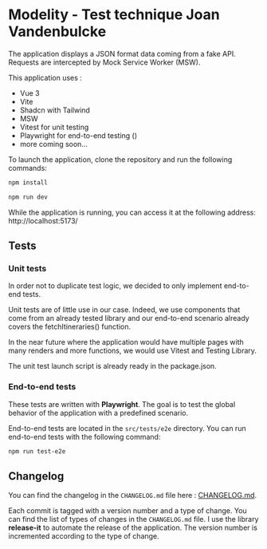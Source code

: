 # Modelity - Test technique Joan Vandenbulcke

The application displays a JSON format data coming from a fake API. Requests are intercepted by Mock Service Worker (MSW).

This application uses : 
- Vue 3
- Vite
- Shadcn with Tailwind
- MSW
- Vitest for unit testing
- Playwright for end-to-end testing ()
- more coming soon...

To launch the application, clone the repository and run the following commands:

```bash
npm install
```

```bash
npm run dev
```

While the application is running, you can access it at the following address: http://localhost:5173/

## Tests

### Unit tests

In order not to duplicate test logic, we decided to only implement end-to-end tests.

Unit tests are of little use in our case. Indeed, we use components that come from an already tested library and our end-to-end scenario already covers the fetchItineraries() function.

In the near future where the application would have multiple pages with many renders and more functions, we would use Vitest and Testing Library.

The unit test launch script is already ready in the package.json.

### End-to-end tests

These tests are written with **Playwright**. The goal is to test the global behavior of the application with a predefined scenario.

End-to-end tests are located in the `src/tests/e2e` directory.
You can run end-to-end tests with the following command:

```bash
npm run test-e2e
```

## Changelog

You can find the changelog in the `CHANGELOG.md` file here : [CHANGELOG.md](./CHANGELOG.md).

Each commit is tagged with a version number and a type of change. You can find the list of types of changes in the `CHANGELOG.md` file.
I use the library **release-it** to automate the release of the application. The version number is incremented according to the type of change.